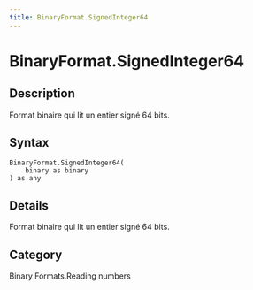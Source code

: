 ```yaml
---
title: BinaryFormat.SignedInteger64
---
```


# BinaryFormat.SignedInteger64


## Description

Format binaire qui lit un entier signé 64 bits.


## Syntax

```powerquery
BinaryFormat.SignedInteger64(
    binary as binary
) as any
```


## Details

Format binaire qui lit un entier signé 64 bits.



## Category
Binary Formats.Reading numbers
